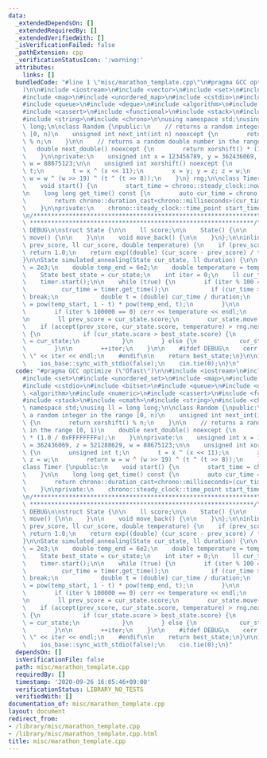 ```yaml
---
data:
  _extendedDependsOn: []
  _extendedRequiredBy: []
  _extendedVerifiedWith: []
  _isVerificationFailed: false
  _pathExtension: cpp
  _verificationStatusIcon: ':warning:'
  attributes:
    links: []
  bundledCode: "#line 1 \"misc/marathon_template.cpp\"\n#pragma GCC optimize (\"Ofast\"\
    )\n\n#include <iostream>\n#include <vector>\n#include <set>\n#include <unordered_set>\n\
    #include <map>\n#include <unordered_map>\n#include <cstdio>\n#include <bitset>\n\
    #include <queue>\n#include <deque>\n#include <algorithm>\n#include <numeric>\n\
    #include <cassert>\n#include <functional>\n#include <stack>\n#include <cmath>\n\
    #include <string>\n#include <chrono>\n\nusing namespace std;\nusing ll = long\
    \ long;\n\nclass Random {\npublic:\n    // returns a random integer in the range\
    \ [0, n)\n    unsigned int next_int(int n) noexcept {\n        return xorshift()\
    \ % n;\n    }\n\n    // returns a random double number in the range [0, 1)\n \
    \   double next_double() noexcept {\n        return xorshift() * (1.0 / 0xFFFFFFFFu);\n\
    \    }\n\nprivate:\n    unsigned int x = 123456789, y = 362436069, z = 521288629,\
    \ w = 88675123;\n\n    unsigned int xorshift() noexcept {\n        unsigned int\
    \ t;\n        t = x ^ (x << 11);\n        x = y; y = z; z = w;\n        return\
    \ w = w ^ (w >> 19) ^ (t ^ (t >> 8));\n    }\n} rng;\n\nclass Timer {\npublic:\n\
    \    void start() {\n        start_time = chrono::steady_clock::now();\n    }\n\
    \n    long long get_time() const {\n        auto cur_time = chrono::steady_clock::now();\n\
    \        return chrono::duration_cast<chrono::milliseconds>(cur_time - start_time).count();\n\
    \    }\n\nprivate:\n    chrono::steady_clock::time_point start_time;\n} timer;\n\
    \n/***************************************************************\n * CODE BELOW\n\
    \ ***************************************************************/\n\n#define\
    \ DEBUG\n\nstruct State {\n\n    ll score;\n\n    State() {\n\n    }\n\n    void\
    \ move() {\n\n    }\n\n    void move_back() {\n\n    }\n};\n\ninline double accept(ll\
    \ prev_score, ll cur_score, double temperature) {\n    if (prev_score < cur_score)\
    \ return 1.0;\n    return exp((double) (cur_score - prev_score) / temperature);\n\
    }\n\nState simulated_annealing(State cur_state, ll duration) {\n\n    double temp_start\
    \ = 2e3;\n    double temp_end = 6e2;\n    double temperature = temp_start;\n\n\
    \    State best_state = cur_state;\n    int iter = 0;\n    ll cur_time = 0;\n\
    \    timer.start();\n\n    while (true) {\n        if (iter % 100 == 0) {\n  \
    \          cur_time = timer.get_time();\n            if (cur_time > duration)\
    \ break;\n            double t = (double) cur_time / duration;\n            temperature\
    \ = pow(temp_start, 1 - t) * pow(temp_end, t);\n        }\n\n        #ifdef DEBUG\n\
    \        if (iter % 100000 == 0) cerr << temperature << endl;\n        #endif\n\
    \n        ll prev_score = cur_state.score;\n        cur_state.move();\n\n    \
    \    if (accept(prev_score, cur_state.score, temperature) > rng.next_double())\
    \ {\n            if (cur_state.score > best_state.score) {\n                best_state\
    \ = cur_state;\n            }\n        } else {\n            cur_state.move_back();\n\
    \        }\n\n        ++iter;\n    }\n\n    #ifdef DEBUG\n    cerr << \"Iterations:\
    \ \" << iter << endl;\n    #endif\n\n    return best_state;\n}\n\nint main() {\n\
    \    ios_base::sync_with_stdio(false);\n    cin.tie(0);\n}\n"
  code: "#pragma GCC optimize (\"Ofast\")\n\n#include <iostream>\n#include <vector>\n\
    #include <set>\n#include <unordered_set>\n#include <map>\n#include <unordered_map>\n\
    #include <cstdio>\n#include <bitset>\n#include <queue>\n#include <deque>\n#include\
    \ <algorithm>\n#include <numeric>\n#include <cassert>\n#include <functional>\n\
    #include <stack>\n#include <cmath>\n#include <string>\n#include <chrono>\n\nusing\
    \ namespace std;\nusing ll = long long;\n\nclass Random {\npublic:\n    // returns\
    \ a random integer in the range [0, n)\n    unsigned int next_int(int n) noexcept\
    \ {\n        return xorshift() % n;\n    }\n\n    // returns a random double number\
    \ in the range [0, 1)\n    double next_double() noexcept {\n        return xorshift()\
    \ * (1.0 / 0xFFFFFFFFu);\n    }\n\nprivate:\n    unsigned int x = 123456789, y\
    \ = 362436069, z = 521288629, w = 88675123;\n\n    unsigned int xorshift() noexcept\
    \ {\n        unsigned int t;\n        t = x ^ (x << 11);\n        x = y; y = z;\
    \ z = w;\n        return w = w ^ (w >> 19) ^ (t ^ (t >> 8));\n    }\n} rng;\n\n\
    class Timer {\npublic:\n    void start() {\n        start_time = chrono::steady_clock::now();\n\
    \    }\n\n    long long get_time() const {\n        auto cur_time = chrono::steady_clock::now();\n\
    \        return chrono::duration_cast<chrono::milliseconds>(cur_time - start_time).count();\n\
    \    }\n\nprivate:\n    chrono::steady_clock::time_point start_time;\n} timer;\n\
    \n/***************************************************************\n * CODE BELOW\n\
    \ ***************************************************************/\n\n#define\
    \ DEBUG\n\nstruct State {\n\n    ll score;\n\n    State() {\n\n    }\n\n    void\
    \ move() {\n\n    }\n\n    void move_back() {\n\n    }\n};\n\ninline double accept(ll\
    \ prev_score, ll cur_score, double temperature) {\n    if (prev_score < cur_score)\
    \ return 1.0;\n    return exp((double) (cur_score - prev_score) / temperature);\n\
    }\n\nState simulated_annealing(State cur_state, ll duration) {\n\n    double temp_start\
    \ = 2e3;\n    double temp_end = 6e2;\n    double temperature = temp_start;\n\n\
    \    State best_state = cur_state;\n    int iter = 0;\n    ll cur_time = 0;\n\
    \    timer.start();\n\n    while (true) {\n        if (iter % 100 == 0) {\n  \
    \          cur_time = timer.get_time();\n            if (cur_time > duration)\
    \ break;\n            double t = (double) cur_time / duration;\n            temperature\
    \ = pow(temp_start, 1 - t) * pow(temp_end, t);\n        }\n\n        #ifdef DEBUG\n\
    \        if (iter % 100000 == 0) cerr << temperature << endl;\n        #endif\n\
    \n        ll prev_score = cur_state.score;\n        cur_state.move();\n\n    \
    \    if (accept(prev_score, cur_state.score, temperature) > rng.next_double())\
    \ {\n            if (cur_state.score > best_state.score) {\n                best_state\
    \ = cur_state;\n            }\n        } else {\n            cur_state.move_back();\n\
    \        }\n\n        ++iter;\n    }\n\n    #ifdef DEBUG\n    cerr << \"Iterations:\
    \ \" << iter << endl;\n    #endif\n\n    return best_state;\n}\n\nint main() {\n\
    \    ios_base::sync_with_stdio(false);\n    cin.tie(0);\n}"
  dependsOn: []
  isVerificationFile: false
  path: misc/marathon_template.cpp
  requiredBy: []
  timestamp: '2020-09-26 16:05:46+09:00'
  verificationStatus: LIBRARY_NO_TESTS
  verifiedWith: []
documentation_of: misc/marathon_template.cpp
layout: document
redirect_from:
- /library/misc/marathon_template.cpp
- /library/misc/marathon_template.cpp.html
title: misc/marathon_template.cpp
---
```


